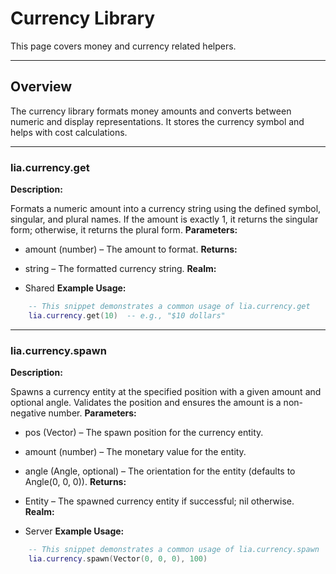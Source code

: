 # Currency Library

This page covers money and currency related helpers.

---

## Overview

The currency library formats money amounts and converts between numeric and display representations. It stores the currency symbol and helps with cost calculations.

---

### lia.currency.get

    
**Description:**

Formats a numeric amount into a currency string using the defined symbol,
singular, and plural names. If the amount is exactly 1, it returns the singular
form; otherwise, it returns the plural form.
**Parameters:**

* amount (number) – The amount to format.
**Returns:**

* string – The formatted currency string.
**Realm:**

* Shared
**Example Usage:**

```lua
    -- This snippet demonstrates a common usage of lia.currency.get
    lia.currency.get(10)  -- e.g., "$10 dollars"
```

---


### lia.currency.spawn

    
**Description:**

Spawns a currency entity at the specified position with a given amount and optional angle.
Validates the position and ensures the amount is a non-negative number.
**Parameters:**

* pos (Vector) – The spawn position for the currency entity.
* amount (number) – The monetary value for the entity.
* angle (Angle, optional) – The orientation for the entity (defaults to Angle(0, 0, 0)).
**Returns:**

* Entity – The spawned currency entity if successful; nil otherwise.
**Realm:**

* Server
**Example Usage:**

```lua
    -- This snippet demonstrates a common usage of lia.currency.spawn
    lia.currency.spawn(Vector(0, 0, 0), 100)
```
